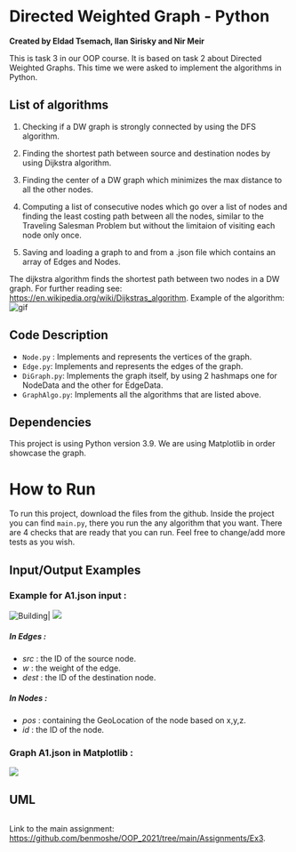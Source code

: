 # Directed Weighted Graph - Python
**Created by Eldad Tsemach, Ilan Sirisky and Nir Meir**
 
This is task  3 in our OOP course.
It is based on task 2 about Directed Weighted Graphs.
This time we were asked to implement the algorithms in Python.

## List of algorithms
1. Checking if a DW graph is strongly connected by using the DFS algorithm.

2. Finding the shortest path between source and destination nodes by using Dijkstra algorithm.

3. Finding the center of a DW graph which minimizes the max distance to all the other nodes.
4. Computing a list of consecutive nodes which go over a list of nodes and finding the least costing path between all the nodes,
        similar to the Traveling Salesman Problem but without the limitaion of visiting each node only once.
5. Saving and loading a graph to and from a .json file which contains an array of Edges and Nodes.

The dijkstra algorithm finds the shortest path between two nodes in a DW graph.
For further reading see: https://en.wikipedia.org/wiki/Dijkstras_algorithm.
Example of the algorithm:
![gif](https://upload.wikimedia.org/wikipedia/commons/thumb/5/57/Dijkstra_Animation.gif/220px-Dijkstra_Animation.gif)


## Code Description
- `Node.py` : Implements and represents the vertices of the graph.
- `Edge.py`: Implements and represents the edges of the graph.
- `DiGraph.py`: Implements the graph itself, by using 2 hashmaps one for NodeData and the other for EdgeData.
- `GraphAlgo.py`: Implements all the algorithms that are listed above.


## Dependencies
This project is using Python version 3.9.
We are using Matplotlib in order showcase the graph.

# How to Run
To run this project, download the files from the github.
Inside the project you can find `main.py`, there you run the any algorithm that you want.
There are 4 checks that are ready that you can run.
Feel free to change/add more tests as you wish. 

## Input/Output Examples
### Example for A1.json input :
![Building](https://i.imgur.com/Xl0jAQl.png)| ![](https://i.imgur.com/xZjCTM0.png)
##### In Edges :
- *src* : the ID of the source node.
- *w* : the weight of the edge.
- *dest* : the ID of the destination node.

##### In Nodes :
- *pos* : containing the GeoLocation of the node based on x,y,z.
- *id* : the ID of the node.

### Graph A1.json in Matplotlib :
![](https://i.imgur.com/QTyCCNi.png)

## UML
![]()

Link to the main assignment: https://github.com/benmoshe/OOP_2021/tree/main/Assignments/Ex3.
